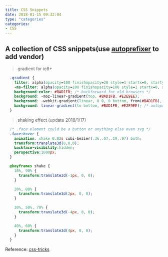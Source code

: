 ```yaml
---
title: CSS Snippets
date: 2018-01-15 09:32:04
type: "categories"
categories:
- CSS 
---
```

## A collection of CSS snippets(use [autoprefixer](http://autoprefixer.github.io/) to add vendor)

> gradient for ie8+

```css
  .gradient {
    filter: alpha(opacity=100 finishopacity=20 style=1 startx=0, starty=0, finishy=150) progid:DXImageTransform.Microsoft.gradient(startcolorstr=#BAD1FB, endcolorstr=#E2E9EE, gradientType=0);
    -ms-filter: alpha(opacity=100 finishopacity=100 style=1 startx=0, starty=0, finishx=0, finishy=150) progid:DXImageTransform.Microsoft.gradient(startcolorstr=#BAD1FB, endcolorstr=E2E9EE, gradientType=0);
    background-color: #BAD1FB; /* backforward for old browsers */
    background: -moz-linear-gradient(top, #BAD1FB, #E2E9EE);
    background: -webkit-gradient(linear, 0 0, 0 bottom, from(#BAD1FB), to(#E2E9EE));
    background: linear-gradient(to bottom, #BAD1FB, #E2E9EE); /* autoprefixer will transform it */
  }
```

> shaking effect (update 2018/1/17)
```css
  /* .face element could be a button or anything else even svg */
  .face:hover {
    animation: shake 0.82s cubi-bezier(.36,.07,.19,.97) both;
    transform:translate3d(0,0,0);
    backface-visibility:hidden;
    perspective:1000px;
  }

  @keyframes shake {
    10%, 90% {
      transform:translate3d(-1px, 0, 0);
    }

    20%, 80% {
      transform:translate3d(2px, 0, 0);
    }

    30%, 50%, 70% {
      transform:translate3d(-4px, 0, 0);
    }

    40%, 60% {
      transform:translate3d(4px, 0, 0);
    }
  }

```
Reference: [css-tricks](https://css-tricks.com/snippets/css/shake-css-keyframe-animation/)
